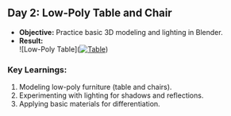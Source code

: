 ## Day 2: Low-Poly Table and Chair

- **Objective:** Practice basic 3D modeling and lighting in Blender.
- **Result:**  
  ![Low-Poly Table](<a href="https://ibb.co/f4QXGrD"><img src="https://i.ibb.co/f4QXGrD/Table.png" alt="Table" border="0"></a>)

### Key Learnings:
1. Modeling low-poly furniture (table and chairs).
2. Experimenting with lighting for shadows and reflections.
3. Applying basic materials for differentiation.
